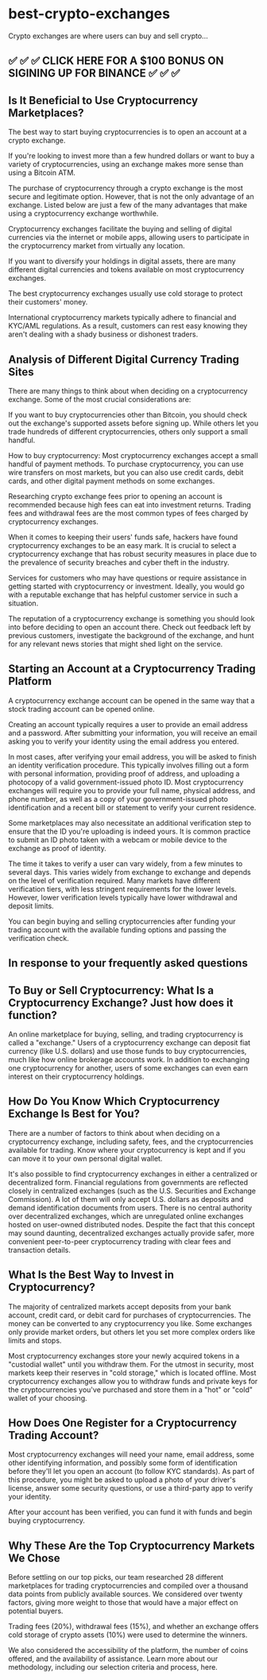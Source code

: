 # best-crypto-exchanges
Crypto exchanges are where users can buy and sell crypto...

<h2> ✅ ✅ ✅ CLICK HERE FOR A $100 BONUS ON SIGINING UP FOR BINANCE ✅ ✅ ✅ </h2>

<h2>Is It Beneficial to Use Cryptocurrency Marketplaces?</h2>

The best way to start buying cryptocurrencies is to open an account at a crypto exchange.

If you're looking to invest more than a few hundred dollars or want to buy a variety of cryptocurrencies, using an exchange makes more sense than using a Bitcoin ATM.

The purchase of cryptocurrency through a crypto exchange is the most secure and legitimate option. However, that is not the only advantage of an exchange. Listed below are just a few of the many advantages that make using a cryptocurrency exchange worthwhile.

Cryptocurrency exchanges facilitate the buying and selling of digital currencies via the internet or mobile apps, allowing users to participate in the cryptocurrency market from virtually any location.

If you want to diversify your holdings in digital assets, there are many different digital currencies and tokens available on most cryptocurrency exchanges.

The best cryptocurrency exchanges usually use cold storage to protect their customers' money.

International cryptocurrency markets typically adhere to financial and KYC/AML regulations. As a result, customers can rest easy knowing they aren't dealing with a shady business or dishonest traders.

<h2>Analysis of Different Digital Currency Trading Sites</h2>

There are many things to think about when deciding on a cryptocurrency exchange. Some of the most crucial considerations are:

If you want to buy cryptocurrencies other than Bitcoin, you should check out the exchange's supported assets before signing up. While others let you trade hundreds of different cryptocurrencies, others only support a small handful.

How to buy cryptocurrency: Most cryptocurrency exchanges accept a small handful of payment methods. To purchase cryptocurrency, you can use wire transfers on most markets, but you can also use credit cards, debit cards, and other digital payment methods on some exchanges.

Researching crypto exchange fees prior to opening an account is recommended because high fees can eat into investment returns. Trading fees and withdrawal fees are the most common types of fees charged by cryptocurrency exchanges.

When it comes to keeping their users' funds safe, hackers have found cryptocurrency exchanges to be an easy mark. It is crucial to select a cryptocurrency exchange that has robust security measures in place due to the prevalence of security breaches and cyber theft in the industry.

Services for customers who may have questions or require assistance in getting started with cryptocurrency or investment. Ideally, you would go with a reputable exchange that has helpful customer service in such a situation.

The reputation of a cryptocurrency exchange is something you should look into before deciding to open an account there. Check out feedback left by previous customers, investigate the background of the exchange, and hunt for any relevant news stories that might shed light on the service.

<h2>Starting an Account at a Cryptocurrency Trading Platform</h2>

A cryptocurrency exchange account can be opened in the same way that a stock trading account can be opened online.

Creating an account typically requires a user to provide an email address and a password. After submitting your information, you will receive an email asking you to verify your identity using the email address you entered.

In most cases, after verifying your email address, you will be asked to finish an identity verification procedure. This typically involves filling out a form with personal information, providing proof of address, and uploading a photocopy of a valid government-issued photo ID. Most cryptocurrency exchanges will require you to provide your full name, physical address, and phone number, as well as a copy of your government-issued photo identification and a recent bill or statement to verify your current residence.

Some marketplaces may also necessitate an additional verification step to ensure that the ID you're uploading is indeed yours. It is common practice to submit an ID photo taken with a webcam or mobile device to the exchange as proof of identity.

The time it takes to verify a user can vary widely, from a few minutes to several days. This varies widely from exchange to exchange and depends on the level of verification required. Many markets have different verification tiers, with less stringent requirements for the lower levels. However, lower verification levels typically have lower withdrawal and deposit limits.

You can begin buying and selling cryptocurrencies after funding your trading account with the available funding options and passing the verification check.

<h2>In response to your frequently asked questions</h2>

<h2>To Buy or Sell Cryptocurrency: What Is a Cryptocurrency Exchange? Just how does it function?</h2>

An online marketplace for buying, selling, and trading cryptocurrency is called a "exchange." Users of a cryptocurrency exchange can deposit fiat currency (like U.S. dollars) and use those funds to buy cryptocurrencies, much like how online brokerage accounts work. In addition to exchanging one cryptocurrency for another, users of some exchanges can even earn interest on their cryptocurrency holdings.

<h2>How Do You Know Which Cryptocurrency Exchange Is Best for You?</h2>

There are a number of factors to think about when deciding on a cryptocurrency exchange, including safety, fees, and the cryptocurrencies available for trading. Know where your cryptocurrency is kept and if you can move it to your own personal digital wallet.

It's also possible to find cryptocurrency exchanges in either a centralized or decentralized form. Financial regulations from governments are reflected closely in centralized exchanges (such as the U.S. Securities and Exchange Commission). A lot of them will only accept U.S. dollars as deposits and demand identification documents from users. There is no central authority over decentralized exchanges, which are unregulated online exchanges hosted on user-owned distributed nodes. Despite the fact that this concept may sound daunting, decentralized exchanges actually provide safer, more convenient peer-to-peer cryptocurrency trading with clear fees and transaction details.

<h2>What Is the Best Way to Invest in Cryptocurrency?</h2>

The majority of centralized markets accept deposits from your bank account, credit card, or debit card for purchases of cryptocurrencies. The money can be converted to any cryptocurrency you like. Some exchanges only provide market orders, but others let you set more complex orders like limits and stops.

Most cryptocurrency exchanges store your newly acquired tokens in a "custodial wallet" until you withdraw them. For the utmost in security, most markets keep their reserves in "cold storage," which is located offline. Most cryptocurrency exchanges allow you to withdraw funds and private keys for the cryptocurrencies you've purchased and store them in a "hot" or "cold" wallet of your choosing.

<h2>How Does One Register for a Cryptocurrency Trading Account?</h2>

Most cryptocurrency exchanges will need your name, email address, some other identifying information, and possibly some form of identification before they'll let you open an account (to follow KYC standards). As part of this procedure, you might be asked to upload a photo of your driver's license, answer some security questions, or use a third-party app to verify your identity.

After your account has been verified, you can fund it with funds and begin buying cryptocurrency.

<h2>Why These Are the Top Cryptocurrency Markets We Chose</h2>

Before settling on our top picks, our team researched 28 different marketplaces for trading cryptocurrencies and compiled over a thousand data points from publicly available sources. We considered over twenty factors, giving more weight to those that would have a major effect on potential buyers.

Trading fees (20%), withdrawal fees (15%), and whether an exchange offers cold storage of crypto assets (10%) were used to determine the winners.

We also considered the accessibility of the platform, the number of coins offered, and the availability of assistance. Learn more about our methodology, including our selection criteria and process, here.
